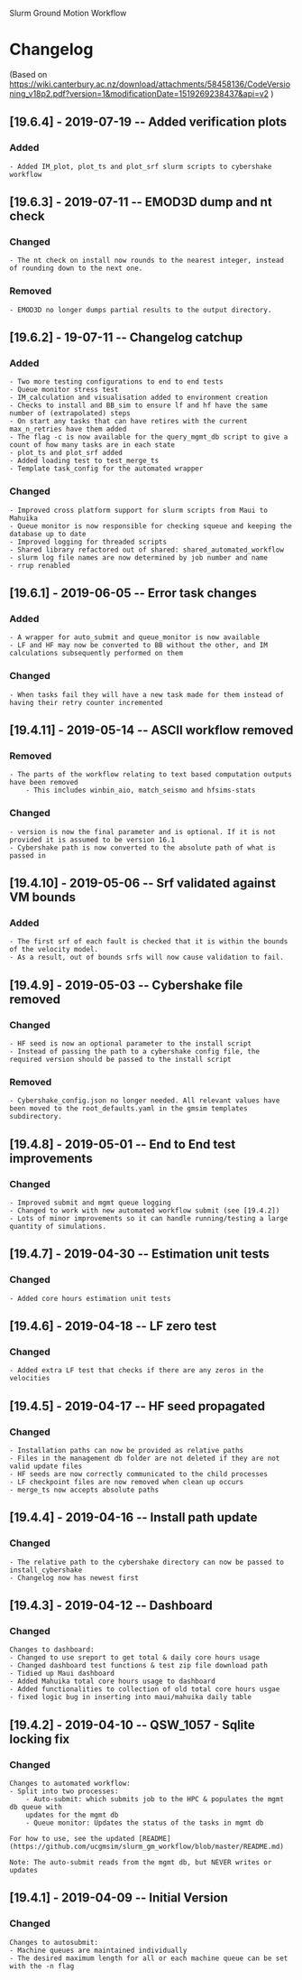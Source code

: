 Slurm Ground Motion Workflow
# Changelog
(Based on https://wiki.canterbury.ac.nz/download/attachments/58458136/CodeVersioning_v18p2.pdf?version=1&modificationDate=1519269238437&api=v2 )

## [19.6.4] - 2019-07-19 -- Added verification plots
### Added
    - Added IM_plot, plot_ts and plot_srf slurm scripts to cybershake workflow
    
## [19.6.3] - 2019-07-11 -- EMOD3D dump and nt check
### Changed
    - The nt check on install now rounds to the nearest integer, instead of rounding down to the next one.

### Removed
    - EMOD3D no longer dumps partial results to the output directory.

## [19.6.2] - 19-07-11 -- Changelog catchup
### Added
    - Two more testing configurations to end to end tests
    - Queue monitor stress test
    - IM_calculation and visualisation added to environment creation
    - Checks to install and BB_sim to ensure lf and hf have the same number of (extrapolated) steps
    - On start any tasks that can have retires with the current max_n_retries have them added
    - The flag -c is now available for the query_mgmt_db script to give a count of how many tasks are in each state
    - plot_ts and plot_srf added
    - Added loading test to test_merge_ts
    - Template task_config for the automated wrapper
    
### Changed
    - Improved cross platform support for slurm scripts from Maui to Mahuika
    - Queue monitor is now responsible for checking squeue and keeping the database up to date
    - Improved logging for threaded scripts
    - Shared library refactored out of shared: shared_automated_workflow
    - slurm log file names are now determined by job number and name
    - rrup renabled

## [19.6.1] - 2019-06-05 -- Error task changes
### Added
    - A wrapper for auto_submit and queue_monitor is now available 
    - LF and HF may now be converted to BB without the other, and IM calculations subsequently performed on them
### Changed
    - When tasks fail they will have a new task made for them instead of having their retry counter incremented

## [19.4.11] - 2019-05-14 -- ASCII workflow removed
### Removed
    - The parts of the workflow relating to text based computation outputs have been removed
        - This includes winbin_aio, match_seismo and hfsims-stats
### Changed
    - version is now the final parameter and is optional. If it is not provided it is assumed to be version 16.1
    - Cybershake path is now converted to the absolute path of what is passed in

## [19.4.10] - 2019-05-06 -- Srf validated against VM bounds
### Added
    - The first srf of each fault is checked that it is within the bounds of the velocity model. 
    - As a result, out of bounds srfs will now cause validation to fail.

## [19.4.9] - 2019-05-03 -- Cybershake file removed
### Changed
    - HF seed is now an optional parameter to the install script
    - Instead of passing the path to a cybershake config file, the required version should be passed to the install script
### Removed
    - Cybershake_config.json no longer needed. All relevant values have been moved to the root_defaults.yaml in the gmsim templates subdirectory.

## [19.4.8] - 2019-05-01 -- End to End test improvements
### Changed
    - Improved submit and mgmt queue logging
    - Changed to work with new automated workflow submit (see [19.4.2])
    - Lots of minor improvements so it can handle running/testing a large quantity of simulations.
     
## [19.4.7] - 2019-04-30 -- Estimation unit tests
### Changed
    - Added core hours estimation unit tests 

## [19.4.6] - 2019-04-18 -- LF zero test
### Changed
    - Added extra LF test that checks if there are any zeros in the velocities 

## [19.4.5] - 2019-04-17 -- HF seed propagated
### Changed
    - Installation paths can now be provided as relative paths 
    - Files in the management db folder are not deleted if they are not valid update files
    - HF seeds are now correctly communicated to the child processes
    - LF checkpoint files are now removed when clean up occurs
    - merge_ts now accepts absolute paths 

## [19.4.4] - 2019-04-16 -- Install path update
### Changed
    - The relative path to the cybershake directory can now be passed to install_cybershake
    - Changelog now has newest first


## [19.4.3] - 2019-04-12 -- Dashboard
### Changed
    Changes to dashboard:
    - Changed to use sreport to get total & daily core hours usage
    - Changed dashboard test functions & test zip file download path
    - Tidied up Maui dashboard
    - Added Mahuika total core hours usage to dashboard
    - Added functionalities to collection of old total core hours usgae
    - fixed logic bug in inserting into maui/mahuika daily table


## [19.4.2] - 2019-04-10 -- QSW_1057 - Sqlite locking fix
### Changed
    Changes to automated workflow:
    - Split into two processes:
        - Auto-submit: which submits job to the HPC & populates the mgmt db queue with
        updates for the mgmt db
        - Queue monitor: Updates the status of the tasks in mgmt db
    
    For how to use, see the updated [README](https://github.com/ucgmsim/slurm_gm_workflow/blob/master/README.md)
    
    Note: The auto-submit reads from the mgmt db, but NEVER writes or updates

## [19.4.1] - 2019-04-09 -- Initial Version
### Changed
    Changes to autosubmit:
    - Machine queues are maintained individually
    - The desired maximum length for all or each machine queue can be set with the -n flag
